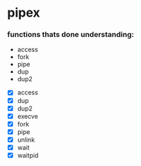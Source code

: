 # pipex


### functions thats done understanding:
- access
- fork
- pipe
- dup
- dup2



- [X] access
- [X] dup
- [X] dup2
- [X] execve
- [X] fork
- [X] pipe
- [X] unlink
- [X] wait
- [X] waitpid
